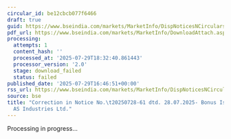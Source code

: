 ```yaml
---
circular_id: be12cbcb077f6466
draft: true
guid: https://www.bseindia.com/markets/MarketInfo/DispNoticesNCirculars.aspx?Noticeid={03198EAD-F41C-48D8-9BFF-8404A7CB5EA7}&noticeno=20250729-69&dt=07/29/2025&icount=69&totcount=71&flag=0
pdf_url: https://www.bseindia.com/markets/MarketInfo/DownloadAttach.aspx?id=20250729-69&attachedId=
processing:
  attempts: 1
  content_hash: ''
  processed_at: '2025-07-29T18:32:40.861443'
  processor_version: '2.0'
  stage: download_failed
  status: failed
published_date: '2025-07-29T16:46:51+00:00'
rss_url: https://www.bseindia.com/markets/MarketInfo/DispNoticesNCirculars.aspx?Noticeid={03198EAD-F41C-48D8-9BFF-8404A7CB5EA7}&noticeno=20250729-69&dt=07/29/2025&icount=69&totcount=71&flag=0
source: bse
title: "Correction in Notice No.\t20250728-61 dtd. 28.07.2025- Bonus Issue of Abate
  AS Industries Ltd."
---
```


Processing in progress...